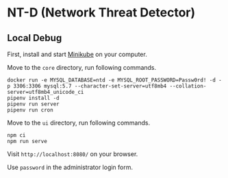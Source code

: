 # NT-D (Network Threat Detector)



## Local Debug

First, install and start [Minikube](https://kubernetes.io/ja/docs/tasks/tools/install-minikube/) on your computer.

Move to the `core` directory, run following commands.

```
docker run -e MYSQL_DATABASE=ntd -e MYSQL_ROOT_PASSWORD=Passw0rd! -d -p 3306:3306 mysql:5.7 --character-set-server=utf8mb4 --collation-server=utf8mb4_unicode_ci
pipenv install -d
pipenv run server
pipenv run cron
```

Move to the `ui` directory, run following commands.

```
npm ci
npm run serve
```

Visit `http://localhost:8080/` on your browser.

Use `password` in the administrator login form.
